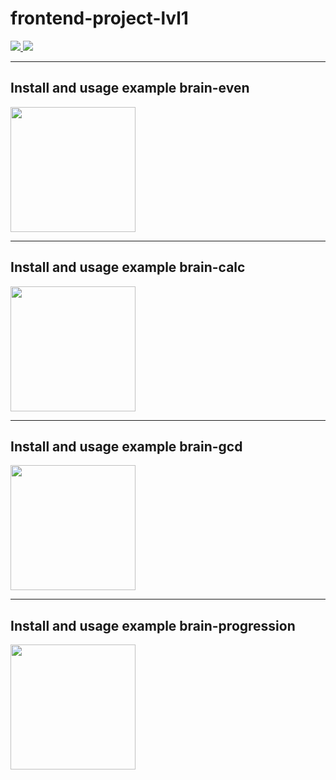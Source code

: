 # frontend-project-lvl1
<p>
  <a href="https://github.com/NahshonYermiyahu/frontend-project-lvl1/actions">
    <img src="https://github.com/NahshonYermiyahu/frontend-project-lvl1/workflows/Node%20CI/badge.svg">
  </a>
  <a href="https://codeclimate.com/github/codeclimate/codeclimate/maintainability">
    <img src="https://api.codeclimate.com/v1/badges/a99a88d28ad37a79dbf6/maintainability" />
  </a> 
</p>
<hr>
<h2>
  Install and usage example brain-even
</h2>
<div>
   <a href="https://asciinema.org/a/hNzugS14v0ghCo5wDquBL9zaN" target="_blank">
     <img src="https://asciinema.org/a/hNzugS14v0ghCo5wDquBL9zaN.svg" width = "200"/>
  </a>
</div>
</p>
<hr>
<h2>
  Install and usage example brain-calc
</h2>
<div>
  <a href="https://asciinema.org/a/4KqTXRKVRd4yC1pF48W5dNV7b" target="_blank">
    <img src="https://asciinema.org/a/4KqTXRKVRd4yC1pF48W5dNV7b.svg" width = "200"/>
  </a>
</div>
<hr>
<h2>
  Install and usage example brain-gcd
</h2>
<div>
  <a href="https://asciinema.org/a/w8bkdJhGYWSku0a1yo0QLO2Wo" target="_blank">
    <img src="https://asciinema.org/a/w8bkdJhGYWSku0a1yo0QLO2Wo.svg" width = "200"/>
  </a>
</div>
<hr>
<h2>
  Install and usage example brain-progression
</h2>
<div>
  <a href="https://asciinema.org/a/BiXej609xc9bNRPF9X7O7sdxf" target="_blank">
    <img src="https://asciinema.org/a/BiXej609xc9bNRPF9X7O7sdxf.svg" width = "200"/>
  </a>
</div>


